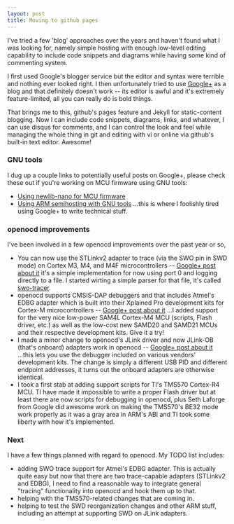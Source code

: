 ```yaml
---
layout: post
title: Moving to github pages
---
```


I've tried a few 'blog' approaches over the years and haven't found what I was looking for, namely simple hosting 
with enough low-level editing capability to include code snippets and diagrams while having some kind of commenting system.

I first used Google's blogger service but the editor and syntax were terrible and nothing ever looked right.  I then
unfortunately tried to use [Google+](https://plus.google.com/u/0/+AndreyYurovsky/posts) as a blog and that definitely doesn't work -- its editor is awful and it's extremely
feature-limited, all you can really do is bold things.


That brings me to this, github's pages feature and Jekyll for static-content blogging.  Now I can include code snippets,
diagrams, links, and whatever, I can use disqus for comments, and I can control the look and feel while managing the whole
thing in git and editing with vi or online via github's built-in text editor.  Awesome!

### GNU tools

I dug up a couple links to potentially useful posts on Google+, please check these out if you're working on MCU firmware
using GNU tools:

* [Using newlib-nano for MCU firmware](https://plus.google.com/102918008620512795495/posts/XUr9VBPFDn7)
* [Using ARM semihosting with GNU tools](https://plus.google.com/102918008620512795495/posts/5rupuziHKGC) ...this is where I foolishly tired using Google+ to write technical stuff.

### openocd improvements

I've been involved in a few openocd improvements over the past year or so,

* You can now use the STLinkv2 adapter to trace (via the SWO pin in SWD mode) on Cortex M3, M4, and M4F microcontrollers -- [Google+ post about it](https://plus.google.com/102918008620512795495/posts/8kev5pwiJPT) it's a simple implementation for now using port 0 and logging directly to a file.  I started wirting a simple parser for that file, it's called [swo-tracer](https://github.com/yurovsky/swo-tracer).
* openocd supports CMSIS-DAP debuggers and that includes Atmel's EDBG adapter which is built into their Xplained Pro development kits for Cortex-M microcontrollers -- [Google+ post about it](https://plus.google.com/102918008620512795495/posts/5JTehC7ngTq) ...I added support for the very nice low-power SAM4L Cortex-M4 MCU (scripts, Flash driver, etc.) as well as the low-cost new SAMD20 and SAMD21 MCUs and their respective development kits.  Give it a try!
* I made a minor change to openocd's JLink driver and now JLink-OB (that's onboard) adapters work in openocd -- [Google+ post about it](https://plus.google.com/102918008620512795495/posts/ZcbBGW1Kwpa) ...this lets you use the debugger included on various vendors' development kits.  The change is simply a different USB PID and different endpoint addresses, it turns out the onboard adapters are otherwise identical.
* I took a first stab at adding support scripts for TI's TMS570 Cortex-R4 MCU.  TI have made it impossible to write a proper Flash driver but at least there are now scripts for debugging in openocd, plus Seth Laforge from Google did awesome work on making the TMS570's BE32 mode work properly as it was a gray area in ARM's ABI and TI took some liberty with how it's implemented.

### Next

I have a few things planned with regard to openocd.  My TODO list includes:

* adding SWO trace support for Atmel's EDBG adapter.  This is actually quite easy but now that there are two trace-capable adapters (STLinkv2 and EDBG), I need to find a reasonable way to integrate general "tracing" functionality into openocd and hook them up to that.
* helping with the TMS570-related changes that are coming in.
* helping to test the SWD reorganization changes and other ARM stuff, including an attempt at supporting SWD on JLink adapters.
